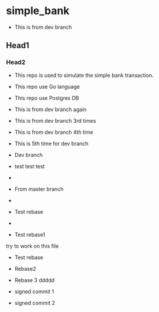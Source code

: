 # simple_bank

- This is from dev branch
## Head1

### Head2
- This repo is used to simulate the simple bank transaction.
- This repo use Go language
- This repo use Postgres DB

- This is from dev branch again

- This is from dev branch 3rd times

- This is from dev branch 4th time

- This is 5th time for dev branch

- Dev branch 

- test test test
- 
- From master branch
- 
- Test rebase
- 
- Test rebase1


try to work on this file

- Test rebase

- Rebase2

- Rebase 3
ddddd
- signed commit 1

- signed commit 2
